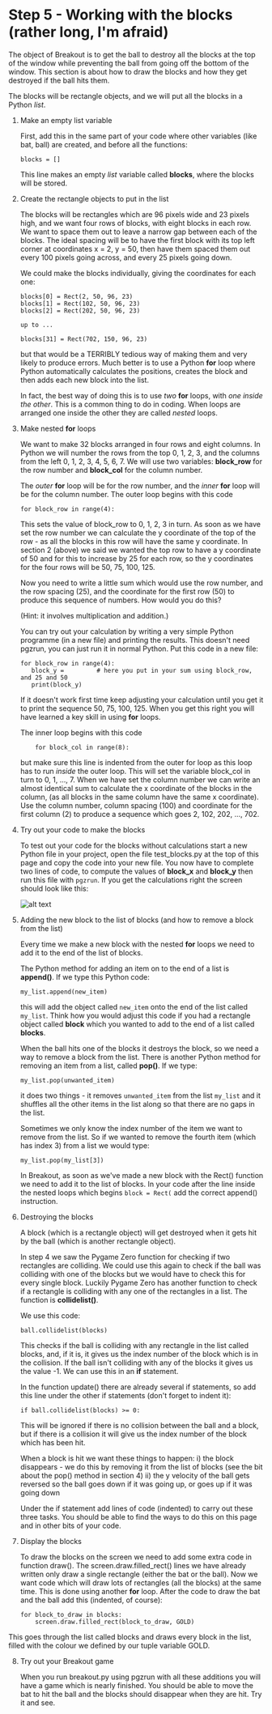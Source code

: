 # Step 5 - Working with the blocks (rather long, I'm afraid)

The object of Breakout is to get the ball to destroy all the blocks at the top of the window while preventing the ball from going off the bottom of the window. This section is about how to draw the blocks and how they get destroyed if the ball hits them.

The blocks will be rectangle objects, and we will put all the blocks in a Python *list*.

1. Make an empty list variable

   First, add this in the same part of your code where other variables (like bat, ball) are created, and before all the functions:

   ```blocks = []```

   This line makes an empty *list* variable called **blocks**, where the blocks will be stored. 

2. Create the rectangle objects to put in the list

   The blocks will be rectangles which are 96 pixels wide and 23 pixels high, and we want four rows of blocks, with eight blocks in each row. We want to space them out to leave a narrow gap between each of the blocks. The ideal spacing will be to have the first block with its top left corner at coordinates x = 2, y = 50, then have them spaced them out every 100 pixels going across, and every 25 pixels going down. 

   We could make the blocks individually, giving the coordinates for each one:
   ```
   blocks[0] = Rect(2, 50, 96, 23)
   blocks[1] = Rect(102, 50, 96, 23)
   blocks[2] = Rect(202, 50, 96, 23)

   up to ...

   blocks[31] = Rect(702, 150, 96, 23)
   ```
   but that would be a TERRIBLY tedious way of making them and very likely to produce errors. Much better is to use a Python **for** loop where Python automatically calculates the positions, creates the block and then adds each new block into the list.

   In fact, the best way of doing this is to use *two* **for** loops, with *one inside the other*. This is a common thing to do in coding. When loops are arranged one inside the other they are called *nested* loops.

3. Make nested **for** loops

   We want to make 32 blocks arranged in four rows and eight columns. In Python we will number the rows from the top 0, 1, 2, 3, and the columns from the left 0, 1, 2, 3, 4, 5, 6, 7. We will use two variables: **block_row** for the row number and **block_col** for the column number.

   The *outer* **for** loop will be for the row number, and the *inner* **for** loop will be for the column number. The outer loop begins with this code

   ```for block_row in range(4):```

   This sets the value of block_row to 0, 1, 2, 3 in turn. As soon as we have set the row number we can calculate the y coordinate of the top of the row - as all the blocks in this row will have the same y coordinate. In section 2 (above) we said we wanted the top row to have a y coordinate of 50 and for this to increase by 25 for each row, so the y coordinates for the four rows will be 50, 75, 100, 125.

   Now you need to write a little sum which would use the row number, and the row spacing (25), and the coordinate for the first row (50) to produce this sequence of numbers. How would you do this? 

   (Hint: it involves multiplication and addition.)

   You can try out your calculation by writing a very simple Python programme (in a new file) and printing the results. This doesn't need pgzrun, you can just run it in normal Python. Put this code in a new file:
   ```
   for block_row in range(4):
      block_y =         # here you put in your sum using block_row, and 25 and 50
      print(block_y)
   ```
   If it doesn't work first time keep adjusting your calculation until you get it to print the sequence 50, 75, 100, 125. When you get this right you will have learned a key skill in using **for** loops.


   The inner loop begins with this code

   ```    for block_col in range(8):```

   but make sure this line is indented from the outer for loop as this loop has to run *inside* the outer loop. This will set the variable block_col in turn to 0, 1, ..., 7. When we have set the column number we can write an almost identical sum to calculate the x coordinate of the blocks in the column, (as all blocks in the same column have the same x coordinate). Use the column number, column spacing (100) and coordinate for the first column (2) to produce a sequence which goes 2, 102, 202, ..., 702.


4. Try out your code to make the blocks

   To test out your code for the blocks without calculations start a new Python file in your project, open the file test_blocks.py at the top of this page and copy the code into your new file. You now have to complete two lines of code, to compute the values of **block_x** and **block_y** then run this file with ```pgzrun```. If you get the calculations right the screen should look like this:

   ![alt text](blocks_in_place.png "How the blocks should look")

5. Adding the new block to the list of blocks (and how to remove a block from the list)

   Every time we make a new block with the nested **for** loops we need to add it to the end of the list of blocks.

   The Python method for adding an item on to the end of a list is **append()**. If we type this Python code:
   ```
   my_list.append(new_item)
   ```
   this will add the object called ```new_item``` onto the end of the list called ```my_list```. Think how you would adjust this code if you had a rectangle object called **block** which you wanted to add to the end of a list called **blocks**.

   When the ball hits one of the blocks it destroys the block, so we need a way to remove a block from the list. There is another Python method for removing an item from a list, called **pop()**. If we type:
   ```
   my_list.pop(unwanted_item)
   ```
   it does two things - it removes ```unwanted_item``` from the list ```my_list``` and it shuffles all the other items in the list along so that there are no gaps in the list. 

   Sometimes we only know the index number of the item we want to remove from the list. So if we wanted to remove the fourth item (which has index 3) from a list we would type:
   ```
   my_list.pop(my_list[3])
   ```
   In Breakout, as soon as we've made a new block with the Rect() function we need to add it to the list of blocks. In your code after the line inside the nested loops which begins ```block = Rect(``` add the correct append() instruction.

6. Destroying the blocks

   A block (which is a rectangle object) will get destroyed when it gets hit by the ball (which is another rectangle object).

   In step 4 we saw the Pygame Zero function for checking if two rectangles are colliding. We could use this again to check if the ball was colliding with one of the blocks but we would have to check this for every single block. Luckily Pygame Zero has another function to check if a rectangle is colliding with any one of the rectangles in a list. The function is **collidelist()**.

   We use this code:
   ```
   ball.collidelist(blocks)
   ```
   This checks if the ball is colliding with any rectangle in the list called blocks, and, if it is, it gives us the index number of the block which is in the collision. If the ball isn't colliding with any of the blocks it gives us the value -1. We can use this in an **if** statement. 

   In the function update() there are already several if statements, so add this line under the other if statements (don't forget to indent it):
   ```
   if ball.collidelist(blocks) >= 0:
   ```

   This will be ignored if there is no collision between the ball and a block, but if there is a collision it will give us the index number of the block which has been hit.

   When a block is hit we want these things to happen:
    i) the block disappears - we do this by removing it from the list of blocks (see the bit about the pop() method in section 4)
   ii) the y velocity of the ball gets reversed so the ball goes down if it was going up, or goes up if it was going down

   Under the if statement add lines of code (indented) to carry out these three tasks. You should be able to find the ways to do this on this page and in other bits of your code.

7. Display the blocks

   To draw the blocks on the screen we need to add some extra code in function draw(). The screen.draw.filled_rect() lines we have already written only draw a single rectangle (either the bat or the ball). Now we want code which will draw lots of rectangles (all the blocks) at the same time. This is done using another **for** loop. After the code to draw the bat and the ball add this (indented, of course):
   ```
   for block_to_draw in blocks:
       screen.draw.filled_rect(block_to_draw, GOLD)
   ```
This goes through the list called blocks and draws every block in the list, filled with the colour we defined by our tuple variable GOLD.

8. Try out your Breakout game

   When you run breakout.py using pgzrun with all these additions you will have a game which is nearly finished. You should be able to move the bat to hit the ball and the blocks should disappear when they are hit. Try it and see.

